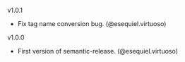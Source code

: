 v1.0.1
 - Fix tag name conversion bug. (@esequiel.virtuoso)

v1.0.0
 - First version of semantic-release. (@esequiel.virtuoso)